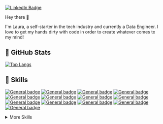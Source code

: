 [![LinkedIn Badge](https://img.shields.io/badge/LinkedIn-Profile-informational?style=flat&logo=linkedin&logoColor=white&color=0D76A8)](https://www.linkedin.com/in/laura-schiavulli/)


Hey there 👋

I'm Laura, a self-starter in the tech industry and currently a Data Engineer.
I love to get my hands dirty with code in order to create whatever comes to my mind!

## 📝 GitHub Stats
[![Top Langs](https://github-readme-stats.vercel.app/api/top-langs/?username=laura96671&layout=compact&theme=dracula)](https://github.com/laura96671/github-readme-stats)

## 💼 Skills
[![General badge](https://img.shields.io/badge/Code-Python-informational?logo=python&logoColor=fff&style=flat>)](https://shields.io/)
[![General badge](https://img.shields.io/badge/Code-Django-informational?logo=django&logoColor=fff&style=flat>)](https://shields.io/)
[![General badge](https://img.shields.io/badge/Code-JavaScript-informational?logo=javascript&logoColor=fff&style=flat>)](https://shields.io/)
[![General badge](https://img.shields.io/badge/Code-ReactJS-informational?logo=react&logoColor=fff&style=flat>)](https://shields.io/)
[![General badge](https://img.shields.io/badge/Code-ReactNative-informational?logo=react&logoColor=fff&style=flat>)](https://shields.io/)
[![General badge](https://img.shields.io/badge/Code-NodeJs-informational?logo=nodejs&logoColor=fff&style=flat>)](https://shields.io/)
[![General badge](https://img.shields.io/badge/Code-Redux-informational?logo=redux&logoColor=fff&style=flat>)](https://shields.io/)
[![General badge](https://img.shields.io/badge/Code-Java-informational?logo=java&logoColor=fff&style=flat>)](https://shields.io/)
[![General badge](https://img.shields.io/badge/Code-Spring-informational?logo=spring&logoColor=fff&style=flat>)](https://shields.io/)
[![General badge](https://img.shields.io/badge/Code-Hibernate-informational?logo=hibernate&logoColor=fff&style=flat>)](https://shields.io/)
[![General badge](https://img.shields.io/badge/Code-GraphQL-informational?logo=graphql&logoColor=fff&style=flat>)](https://shields.io/)
[![General badge](https://img.shields.io/badge/Code-MySQL-informational?logo=mysql&logoColor=fff&style=flat>)](https://shields.io/)
[![General badge](https://img.shields.io/badge/Code-PostgreSQL-informational?logo=postgresql&logoColor=fff&style=flat>)](https://shields.io/)

<details>
<summary>More Skills</summary>

<br />[![General badge](https://img.shields.io/badge/Style-CSS-informational?logo=css&logoColor=fff&style=flat>)](https://shields.io/)
[![General badge](https://img.shields.io/badge/Style-Bootstrap-informational?logo=bootstrap&logoColor=fff&style=flat>)](https://shields.io/)
[![General badge](https://img.shields.io/badge/Style-Bulma-informational?logo=bulma&logoColor=fff&style=flat>)](https://shields.io/)
  
<br />[![General badge](https://img.shields.io/badge/Tools-Docker-informational?logo=docker&logoColor=fff&style=flat>)](https://shields.io/)
[![General badge](https://img.shields.io/badge/Tools-AWS-informational?logo=aws&logoColor=fff&style=flat>)](https://shields.io/)
[![General badge](https://img.shields.io/badge/Tools-GitHub-informational?logo=github&logoColor=fff&style=flat>)](https://shields.io/)
[![General badge](https://img.shields.io/badge/Tools-GitLab-informational?logo=gitlab&logoColor=fff&style=flat>)](https://shields.io/)

</details>
